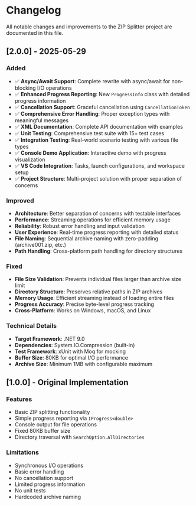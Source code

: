 # Changelog

All notable changes and improvements to the ZIP Splitter project are documented in this file.

## [2.0.0] - 2025-05-29

### Added
- ✅ **Async/Await Support**: Complete rewrite with async/await for non-blocking I/O operations
- ✅ **Enhanced Progress Reporting**: New `ProgressInfo` class with detailed progress information
- ✅ **Cancellation Support**: Graceful cancellation using `CancellationToken`
- ✅ **Comprehensive Error Handling**: Proper exception types with meaningful messages
- ✅ **XML Documentation**: Complete API documentation with examples
- ✅ **Unit Testing**: Comprehensive test suite with 15+ test cases
- ✅ **Integration Testing**: Real-world scenario testing with various file types
- ✅ **Console Demo Application**: Interactive demo with progress visualization
- ✅ **VS Code Integration**: Tasks, launch configurations, and workspace setup
- ✅ **Project Structure**: Multi-project solution with proper separation of concerns

### Improved
- **Architecture**: Better separation of concerns with testable interfaces
- **Performance**: Streaming operations for efficient memory usage
- **Reliability**: Robust error handling and input validation
- **User Experience**: Real-time progress reporting with detailed status
- **File Naming**: Sequential archive naming with zero-padding (archive001.zip, etc.)
- **Path Handling**: Cross-platform path handling for directory structures

### Fixed
- **File Size Validation**: Prevents individual files larger than archive size limit
- **Directory Structure**: Preserves relative paths in ZIP archives
- **Memory Usage**: Efficient streaming instead of loading entire files
- **Progress Accuracy**: Precise byte-level progress tracking
- **Cross-Platform**: Works on Windows, macOS, and Linux

### Technical Details
- **Target Framework**: .NET 9.0
- **Dependencies**: System.IO.Compression (built-in)
- **Test Framework**: xUnit with Moq for mocking
- **Buffer Size**: 80KB for optimal I/O performance
- **Archive Size**: Minimum 1MB with configurable maximum

## [1.0.0] - Original Implementation

### Features
- Basic ZIP splitting functionality
- Simple progress reporting via `IProgress<double>`
- Console output for file operations
- Fixed 80KB buffer size
- Directory traversal with `SearchOption.AllDirectories`

### Limitations
- Synchronous I/O operations
- Basic error handling
- No cancellation support
- Limited progress information
- No unit tests
- Hardcoded archive naming
